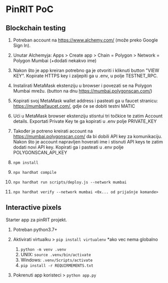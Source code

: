 # PinRIT PoC

## Blockchain testing
1. Potreban account na <a href="https://www.alchemy.com/">https://www.alchemy.com/</a> (može preko Google Sign In).
2. Unutar Alchemyja: Apps > Create app > Chain = Polygon > Network = Polygon Mumbai (+dodati nekakvo ime)
3. Nakon što je app kreiran potrebno ga je otvoriti i kliknuti button "VIEW KEY". Kopirate HTTPS key i zaljepiti ga u .env, u polje TESTNET_RPC.
4. Instalirati MetaMask ekstenziju u browser i povezati se na Polygon Mumbai mrežu. (button na dnu <a href="https://mumbai.polygonscan.com/">https://mumbai.polygonscan.com/</a>)
5. Kopirati svoj MetaMask wallet address i pasteati ga u faucet stranicu: <a href="https://mumbaifaucet.com/">https://mumbaifaucet.com/</a>, gdje će se dobiti testni MATIC
6. Ući u MetaMask browser ekstenziju stisntui tri točkice te zatim Account details. Exportati Private Key te ga kopirati u .env polje PRIVATE_KEY
7. Također je potreno kreirati account na <a href="https://mumbai.polygonscan.com/">https://mumbai.polygonscan.com/</a> da bi dobili API key za komunikaciju. Nakon što je account napravljen hoverati ime i stisnuti API keys te zatim dodati novi API key. Kopirati ga i pasteati u .env polje POLYGONSCAN_API_KEY

8. `npm install`
9. `npx hardhat compile`
10. `npx hardhat run scripts/deploy.js --network mumbai`
11. `npx hardhat verify --network mumbai <0x... od prijašnje komande>`


## Interactive pixels
Starter app za pinRIT projekt.
1. Potreban python3.7+
2. Aktivirati virtualku > `pip install virtualenv` *ako vec nema globalno
    1. `python -m venv .venv`
    2. UNIX: `source .venv/bin/activate`
    2. Windows: `.venv/Scripts/activate`
    3. `pip install -r REQUIRMEMENTS.txt`

3. Pokrenuti app koristeci > `python app.py`
